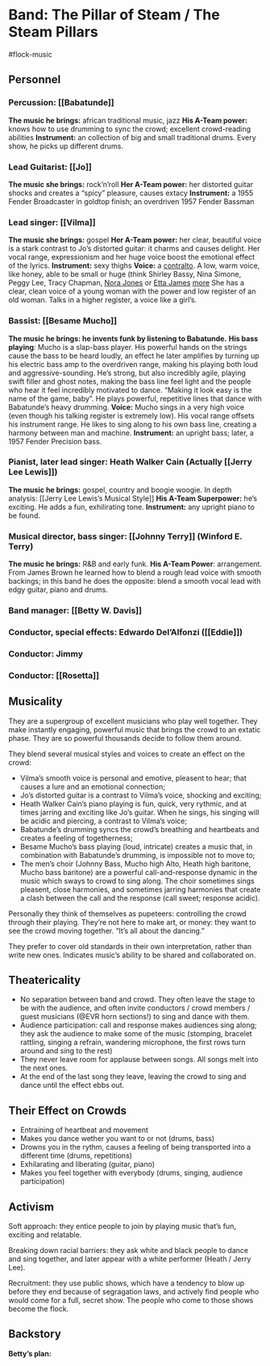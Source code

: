 # Band: The Pillar of Steam / The Steam Pillars 
#flock-music

## Personnel
### Percussion: [[Babatunde]]
**The music he brings:** african traditional music, jazz 
**His A-Team power:** knows how to use drumming to sync the crowd; excellent crowd-reading abilities 
**Instrument:** an collection of big and small traditional drums. Every show, he picks up different drums. 
### Lead Guitarist: [[Jo]]
**The music she brings:** rock’n’roll
**Her A-Team power:** her distorted guitar shocks and creates a “spicy” pleasure, causes extacy 
**Instrument:** a 1955 Fender Broadcaster in goldtop finish; an overdriven 1957 Fender Bassman
### Lead singer: [[Vilma]]
**The music she brings:** gospel
**Her A-Team power:** her clear, beautiful voice is a stark contrast to Jo’s distorted guitar: it charms and causes delight. Her vocal range, expressionism and her huge voice boost the emotional effect of the lyrics. 
**Instrument:** sexy thighs 
**Voice:** a [contralto](https://youtu.be/EeoHO8uHi1A?si=YCm4Cq3Xk6RfADIn). A low, warm voice, like honey, able to be small or huge (think Shirley Bassy, Nina Simone, Peggy Lee, Tracy Chapman, [Nora Jones](https://youtu.be/2HhvrO2umu0?si=rlG9Q2Cbg1K8UdbY) or  [Etta James](https://youtu.be/uZt1xKtPbUQ?si=EA9D8ank1vPrLJ6x) [more](https://youtu.be/YPwI9ig5W24?si=e36PNO3_sI_My80X) She has a clear, clean voice of a young woman with the power and low register of an old woman. Talks in a higher register, a voice like a girl’s. 
### Bassist: [[Besame Mucho]]
**The music he brings: he invents funk by listening to Babatunde.**
**His bass playing**: Mucho is a slap-bass player. His powerful hands on the strings cause the bass to be heard loudly, an effect he later amplifies by turning up his electric bass amp to the overdriven range, making his playing both loud and aggressive-sounding. He’s strong, but also incredibly agile, playing swift filler and ghost notes, making the bass line feel light and the people who hear it feel incredibly motivated to dance. “Making it look easy is the name of the game, baby”. He plays powerful, repetitive lines that dance with Babatunde’s heavy drumming. 
**Voice:** Mucho sings in a very high voice (even though his talking register is extremely low). His vocal range offsets his instrument range. He likes to sing along to his own bass line, creating a harmony between man and machine. 
**Instrument:** an upright bass; later, a 1957 Fender Precision bass. 
### Pianist, later lead singer: Heath Walker Cain (Actually [[Jerry Lee Lewis]])
**The music he brings:** gospel, country and boogie woogie. In depth analysis: [[Jerry Lee Lewis’s Musical Style]]
**His A-Team Superpower:** he’s exciting. He adds a fun, exhilirating tone. 
**Instrument:** any upright piano to be found. 
### Musical director, bass singer: [[Johnny Terry]] (Winford E. Terry)
**The music he brings:** R&B and early funk. 
**His A-Team Power**: arrangement. From James Brown he learned how to blend a rough lead voice with smooth backings; in this band he does the opposite: blend a smooth vocal lead with edgy guitar, piano and drums. 
### Band manager: [[Betty W. Davis]]
### Conductor, special effects: Edwardo Del’Alfonzi ([[Eddie]])
### Conductor: Jimmy 
### Conductor: [[Rosetta]] 
## Musicality
They are a supergroup of excellent musicians who play well together. They make instantly engaging, powerful music that brings the crowd to an extatic phase. They are so powerful thousands decide to follow them around. 

They blend several musical styles and voices to create an effect on the crowd:
- Vilma’s smooth voice is personal and emotive, pleasent to hear; that causes a lure and an emotional connection; 
- Jo’s distorted guitar is a contrast to Vilma’s voice, shocking and exciting; 
- Heath Walker Cain’s piano playing is fun, quick, very rythmic, and at times jarring and exciting like Jo’s guitar. When he sings, his singing will be acidic and piercing, a contrast to Vilma’s voice;
- Babatunde’s drumming syncs the crowd’s breathing and heartbeats and creates a feeling of togetherness;
- Besame Mucho’s bass playing (loud, intricate) creates a music that, in combination with Babatunde’s drumming, is impossible not to move to;
- The men’s choir (Johnny Bass, Mucho high Alto, Heath high baritone, Mucho bass baritone) are a powerful call-and-response dynamic in the music which sways to crowd to sing along. The choir sometimes sings pleasent, close harmonies, and sometimes jarring harmonies that create a clash between the call and the response (call sweet; response acidic). 

Personally they think of themselves as pupeteers: controlling the crowd through their playing. They’re not here to make art, or money: they want to see the crowd moving together. “It’s all about the dancing.”

They prefer to cover old standards in their own interpretation, rather than write new ones. Indicates music’s ability to be shared and collaborated on. 

## Theatericality 
- No separation between band and crowd. They often leave the stage to be with the audience, and often invite conductors / crowd members / guest musicians (@EVR horn sections!) to sing and dance with them. 
- Audience participation: call and response makes audiences sing along; they ask the audience to make some of the music (stomping, bracelet rattling, singing a refrain, wandering microphone, the first rows turn around and sing to the rest)
- They never leave room for applause between songs. All songs melt into the next ones. 
- At the end of the last song they leave, leaving the crowd to sing and dance until the effect ebbs out. 
## Their Effect on Crowds
- Entraining of heartbeat and movement
- Makes you dance wether you want to or not (drums, bass)
- Drowns you in the rythm, causes a feeling of being transported into a different time (drums, repetitions)
- Exhilarating and liberating (guitar, piano) 
- Makes you feel together with everybody (drums, singing, audience participation)
## Activism
Soft approach: they entice people to join by playing music that’s fun, exciting and relatable. 

Breaking down racial barriers: they ask white and black people to dance and sing together, and later appear with a white performer (Heath / Jerry Lee). 

Recruitment: they use public shows, which have a tendency to blow up before they end because of segragation laws, and actively find people who would come for a full, secret show. The people who come to those shows become the flock. 
## Backstory
**Betty’s plan:** 
